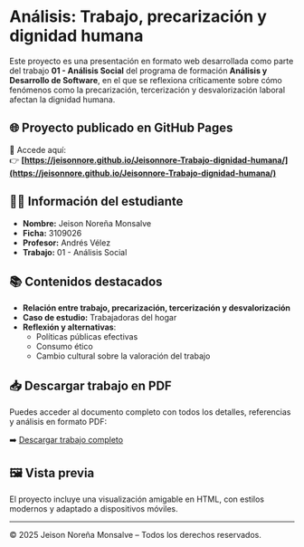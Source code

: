 # Análisis: Trabajo, precarización y dignidad humana

Este proyecto es una presentación en formato web desarrollada como parte del trabajo **01 - Análisis Social** del programa de formación **Análisis y Desarrollo de Software**, en el que se reflexiona críticamente sobre cómo fenómenos como la precarización, tercerización y desvalorización laboral afectan la dignidad humana.

## 🌐 Proyecto publicado en GitHub Pages

📎 Accede aquí:  
👉 **[https://jeisonnore.github.io/Jeisonnore-Trabajo-dignidad-humana/](https://jeisonnore.github.io/Jeisonnore-Trabajo-dignidad-humana/)**

## 🧑‍🎓 Información del estudiante

- **Nombre:** Jeison Noreña Monsalve  
- **Ficha:** 3109026  
- **Profesor:** Andrés Vélez  
- **Trabajo:** 01 - Análisis Social

## 📚 Contenidos destacados

- **Relación entre trabajo, precarización, tercerización y desvalorización**
- **Caso de estudio:** Trabajadoras del hogar
- **Reflexión y alternativas**:
  - Políticas públicas efectivas
  - Consumo ético
  - Cambio cultural sobre la valoración del trabajo

## 📥 Descargar trabajo en PDF

Puedes acceder al documento completo con todos los detalles, referencias y análisis en formato PDF:

➡️ [Descargar trabajo completo](Trabajo_precarizacion_dignidad.pdf)

## 🖼️ Vista previa

El proyecto incluye una visualización amigable en HTML, con estilos modernos y adaptado a dispositivos móviles.

---

© 2025 Jeison Noreña Monsalve – Todos los derechos reservados.
